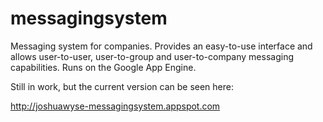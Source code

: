 messagingsystem
===============

Messaging system for companies.  Provides an easy-to-use interface and allows user-to-user, user-to-group and user-to-company messaging capabilities.   Runs on the Google App Engine.

Still in work, but the current version can be seen here:

http://joshuawyse-messagingsystem.appspot.com
